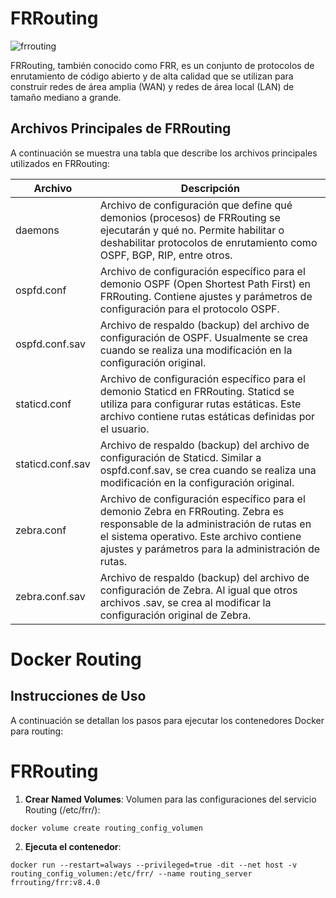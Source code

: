 # FRRouting

![frrouting](https://github.com/AndresYE/Network_Service_on_Containers/assets/113482367/612c644b-c415-432c-9636-9944b957b3fc)

FRRouting, también conocido como FRR, es un conjunto de protocolos de enrutamiento de código abierto y de alta calidad que se utilizan para construir redes de área amplia (WAN) y redes de área local (LAN) de tamaño mediano a grande.

## Archivos Principales de FRRouting

A continuación se muestra una tabla que describe los archivos principales utilizados en FRRouting:

| Archivo                | Descripción                                           |
| -----------------------| ----------------------------------------------------- |
| daemons                | Archivo de configuración que define qué demonios (procesos) de FRRouting se ejecutarán y qué no. Permite habilitar o deshabilitar protocolos de enrutamiento como OSPF, BGP, RIP, entre otros. |
| ospfd.conf             | Archivo de configuración específico para el demonio OSPF (Open Shortest Path First) en FRRouting. Contiene ajustes y parámetros de configuración para el protocolo OSPF. |
| ospfd.conf.sav         | Archivo de respaldo (backup) del archivo de configuración de OSPF. Usualmente se crea cuando se realiza una modificación en la configuración original. |
| staticd.conf           | Archivo de configuración específico para el demonio Staticd en FRRouting. Staticd se utiliza para configurar rutas estáticas. Este archivo contiene rutas estáticas definidas por el usuario. |
| staticd.conf.sav       | Archivo de respaldo (backup) del archivo de configuración de Staticd. Similar a ospfd.conf.sav, se crea cuando se realiza una modificación en la configuración original. |
| zebra.conf             | Archivo de configuración específico para el demonio Zebra en FRRouting. Zebra es responsable de la administración de rutas en el sistema operativo. Este archivo contiene ajustes y parámetros para la administración de rutas. |
| zebra.conf.sav         | Archivo de respaldo (backup) del archivo de configuración de Zebra. Al igual que otros archivos .sav, se crea al modificar la configuración original de Zebra. |


# Docker Routing

## Instrucciones de Uso

A continuación se detallan los pasos para ejecutar los contenedores Docker para routing:

# FRRouting
1. **Crear Named Volumes**:
Volumen para las configuraciones del servicio Routing (/etc/frr/):
 ```shell
docker volume create routing_config_volumen 
```

2. **Ejecuta el contenedor**:
```shell
docker run --restart=always --privileged=true -dit --net host -v routing_config_volumen:/etc/frr/ --name routing_server frrouting/frr:v8.4.0
```
